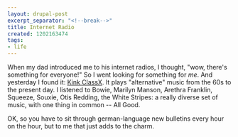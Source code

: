 ```yaml
---
layout: drupal-post
excerpt_separator: "<!--break-->"
title: Internet Radio
created: 1202163474
tags:
- life
---
```

When my dad introduced me to his internet radios, I thought, "wow, there's something for everyone!" So I went looking for something for *me*. And yesterday I found it: [Kink ClassX][1]. It plays "alternative" music from the 60s to the present day. I listened to Bowie, Marilyn Manson, Arethra Franklin, Squeeze, Souxie, Otis Redding, the White Stripes: a really diverse set of music, with one thing in common -- All Good.

OK, so you have to sit through german-language new bulletins every hour on the hour, but to me that just adds to the charm.

[1]: http://www.kinkfm.com/kinkclassx/ "Kink ClassX Internet Radio"

<!--break-->
